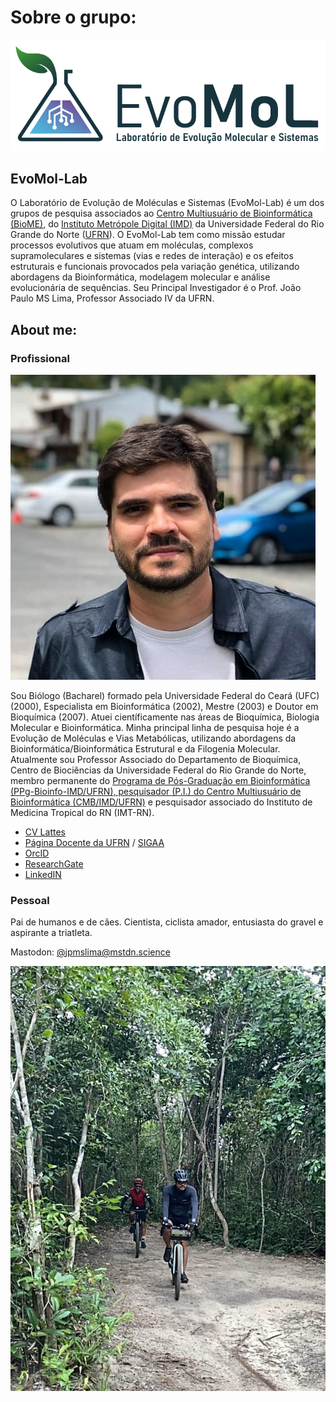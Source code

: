 # Sobre o grupo:

![EvoMol-Lab](EvoMol.png)

## EvoMol-Lab

O Laboratório de Evolução de Moléculas e Sistemas (EvoMol-Lab) é um dos grupos de pesquisa associados ao [Centro Multiusuário de Bioinformática (BioME)](biome.ufrn.br), do [Instituto Metrópole Digital (IMD)](imd.ufrn.br) da Universidade Federal do Rio Grande do Norte ([UFRN](ufrn.br)). O EvoMol-Lab tem como missão estudar processos evolutivos que atuam em moléculas, complexos supramoleculares e sistemas (vias e redes de interação) e os efeitos estruturais e funcionais provocados pela variação genética, utilizando abordagens da Bioinformática, modelagem molecular e análise evolucionária de sequências. Seu Principal Investigador é o Prof. João Paulo MS Lima, Professor Associado IV da UFRN.

## About me:

### Profissional

![João Paulo MS Lima](atual-2.jpg)

Sou Biólogo (Bacharel) formado pela Universidade Federal do Ceará (UFC) (2000), Especialista em Bioinformática (2002), Mestre (2003) e Doutor em Bioquímica (2007). Atuei científicamente nas áreas de Bioquímica, Biologia Molecular e Bioinformática. Minha principal linha de pesquisa hoje é a Evolução de Moléculas e Vias Metabólicas, utilizando abordagens da Bioinformática/Bioinformática Estrutural e da Filogenia Molecular. Atualmente sou Professor Associado do Departamento de Bioquímica, Centro de Biociências da Universidade Federal do Rio Grande do Norte, membro permanente do [Programa de Pós-Graduação em Bioinformática (PPg-Bioinfo-IMD/UFRN), pesquisador (P.I.) do Centro Multiusuário de Bioinformática (CMB/IMD/UFRN)](bioinfo.imd.ufrn.br) e pesquisador associado do Instituto de Medicina Tropical do RN (IMT-RN).

- [CV Lattes](http://lattes.cnpq.br/3289758851760692)
- [Página Docente da UFRN](https://docente.ufrn.br/201900369630/perfil) / [SIGAA](https://sigaa.ufrn.br/sigaa/public/docente/portal.jsf?siape=1513597)
- [OrcID](https://orcid.org/0000-0002-6113-8834)
- [ResearchGate](https://www.researchgate.net/profile/Joao-Lima-31)
- [LinkedIN](https://www.linkedin.com/in/jo%C3%A3o-paulo-ms-lima-b0667351/)

### Pessoal
Pai de humanos e de cães. Cientista, ciclista amador, entusiasta do gravel e aspirante a triatleta.

Mastodon: [@jpmslima@mstdn.science](https://mstdn.science/@jpmslima)

![bike](bike.png)

